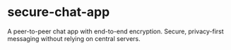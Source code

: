# secure-chat-app
A peer-to-peer chat app with end-to-end encryption. Secure, privacy-first messaging without relying on central servers.
